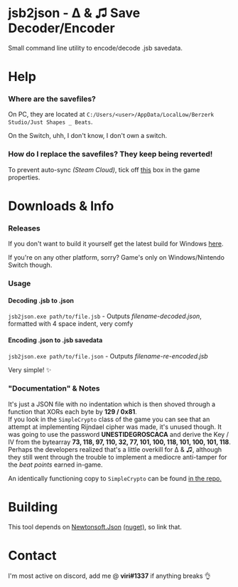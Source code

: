 # jsb2json - Δ & ♫ Save Decoder/Encoder

Small command line utility to encode/decode .jsb savedata.

# Help
### Where are the savefiles?
On PC, they are located at `C:/Users/<user>/AppData/LocalLow/Berzerk Studio/Just Shapes _ Beats`.
  
On the Switch, uhh, I don't know, I don't own a switch.

### How do I replace the savefiles? They keep being reverted!
To prevent auto-sync *(Steam Cloud)*, tick off [this](https://i.imgur.com/JEzIfez.png) box in the game properties.

# Downloads & Info
### Releases
If you don't want to build it yourself get the latest build for Windows [here](https://github.com/notviri/jsb2json/releases/download/v1.0/jsb2json.exe).
  
If you're on any other platform, sorry? Game's only on Windows/Nintendo Switch though.

### Usage

#### Decoding .jsb to .json
`jsb2json.exe path/to/file.jsb` - Outputs *filename-decoded.json*, formatted with 4 space indent, very comfy

#### Encoding .json to .jsb savedata

`jsb2json.exe path/to/file.json` - Outputs *filename-re-encoded.jsb*

Very simple! ✨

### "Documentation" & Notes
It's just a JSON file with no indentation which is then shoved through a function that XORs each byte by **129 / 0x81**.  
If you look in the `SimpleCrypto` class of the game you can see that 
an attempt at implementing Rijndael cipher was made, it's unused though.
It was going to use the password **UNESTIDEGROSCACA** and derive the Key / IV from the bytearray 
**73, 118, 97, 110, 32, 77, 101, 100, 118, 101, 100, 101, 118**. 
Perhaps the developers realized that's a little overkill for Δ & ♫, 
although they still went through the trouble to implement a mediocre anti-tamper for the *beat points* earned in-game.
  
An identically functioning copy to `SimpleCrypto` can be found [in the repo.](/simplecrypto.cs)

# Building
This tool depends on [Newtonsoft.Json](https://github.com/JamesNK/Newtonsoft.Json) [(nuget)](https://www.nuget.org/packages/Newtonsoft.Json/), so link that.

# Contact
I'm most active on discord, add me @ **viri#1337** if anything breaks 👌
